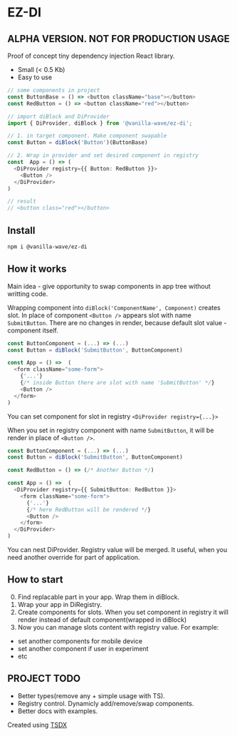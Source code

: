 # EZ-DI

## ALPHA VERSION. NOT FOR PRODUCTION USAGE

Proof of concept tiny dependency injection React library.

- Small (< 0.5 Kb)
- Easy to use

```typescript
// some components in project
const ButtonBase = () => <button className="base"></button>
const RedButton = () => <button className="red"></button>

// import diBlock and DiProvider
import { DiProvider, diBlock } from '@vanilla-wave/ez-di';

// 1. in target component. Make component swapable
const Button = diBlock('Button')(ButtonBase)

// 2. Wrap in provider and set desired component in registry
const  App = () => (
  <DiProvider registry={{ Button: RedButton }}>
    <Button />
  </DiProvider>
)

// result
// <button class="red"></button>
```

## Install

```bash
npm i @vanilla-wave/ez-di
```

## How it works

Main idea - give opportunity to swap components in app tree  without writting code.

Wrapping component into `diBlock('ComponentName', Component)` creates slot. In place of component `<Button />` appears slot with name `SubmitButton`. There are no changes in render, because default slot value - component itself.

```typescript
const ButtonComponent = (...) => (...)
const Button = diBlock('SubmitButton', ButtonComponent)

const App = () =>  (
  <form className="some-form">
    {'...'}
    {/* inside Button there are slot with name 'SubmitButton' */}
    <Button />
  </form>
)
```

You can set component for slot in registry `<DiProvider registry={...}>`

When you set in registry component with name `SubmitButton`, it will be render in place of `<Button />`.

```typescript
const ButtonComponent = (...) => (...)
const Button = diBlock('SubmitButton', ButtonComponent)

const RedButton = () => (/* Another Button */)

const App = () =>  (
  <DiProvider registry={{ SubmitButton: RedButton }}>
    <form className="some-form">
      {'...'}
      {/* here RedButton will be rendered */}
      <Button />
    </form>
  </DiProvider>
)
```

You can nest DiProvider. Registry value will be merged. It useful, when you need  another override for part of application.

## How to start

0. Find replacable part in your app. Wrap them in diBlock.
1. Wrap your app in DiRegistry.
2. Create components for slots. When you set component in registry it will render instead of default component(wrapped in diBlock)
3. Now you can manage slots content with registry value. For example:

- set another components for mobile device
- set another component if user in experiment
- etc

## PROJECT TODO

- Better types(remove any + simple usage with TS).
- Registry control. Dynamicly add/remove/swap components.
- Better docs with examples.

Created using [TSDX](https://github.com/formium/tsdx)